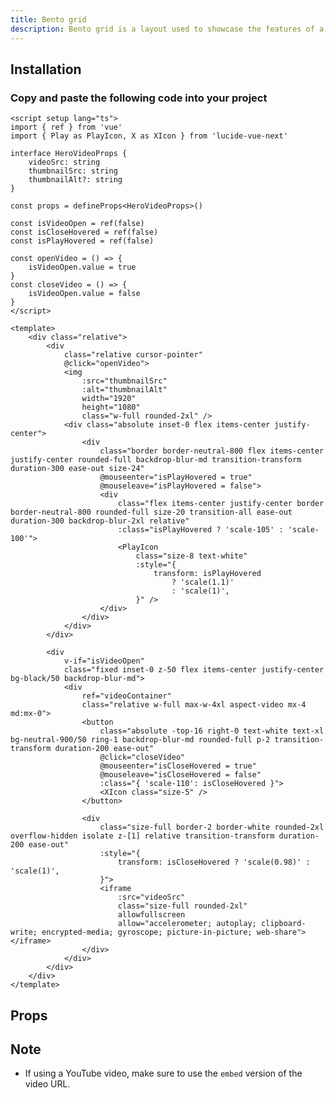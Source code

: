 ```yaml
---
title: Bento grid
description: Bento grid is a layout used to showcase the features of a product in a simple and elegant way.
---
```


<ComponentPreview name="BentoDemo" />

## Installation

### Copy and paste the following code into your project

```vue
<script setup lang="ts">
import { ref } from 'vue'
import { Play as PlayIcon, X as XIcon } from 'lucide-vue-next'

interface HeroVideoProps {
    videoSrc: string
    thumbnailSrc: string
    thumbnailAlt?: string
}

const props = defineProps<HeroVideoProps>()

const isVideoOpen = ref(false)
const isCloseHovered = ref(false)
const isPlayHovered = ref(false)

const openVideo = () => {
    isVideoOpen.value = true
}
const closeVideo = () => {
    isVideoOpen.value = false
}
</script>

<template>
    <div class="relative">
        <div
            class="relative cursor-pointer"
            @click="openVideo">
            <img
                :src="thumbnailSrc"
                :alt="thumbnailAlt"
                width="1920"
                height="1080"
                class="w-full rounded-2xl" />
            <div class="absolute inset-0 flex items-center justify-center">
                <div
                    class="border border-neutral-800 flex items-center justify-center rounded-full backdrop-blur-md transition-transform duration-300 ease-out size-24"
                    @mouseenter="isPlayHovered = true"
                    @mouseleave="isPlayHovered = false">
                    <div
                        class="flex items-center justify-center border border-neutral-800 rounded-full size-20 transition-all ease-out duration-300 backdrop-blur-2xl relative"
                        :class="isPlayHovered ? 'scale-105' : 'scale-100'">
                        <PlayIcon
                            class="size-8 text-white"
                            :style="{
                                transform: isPlayHovered
                                    ? 'scale(1.1)'
                                    : 'scale(1)',
                            }" />
                    </div>
                </div>
            </div>
        </div>

        <div
            v-if="isVideoOpen"
            class="fixed inset-0 z-50 flex items-center justify-center bg-black/50 backdrop-blur-md">
            <div
                ref="videoContainer"
                class="relative w-full max-w-4xl aspect-video mx-4 md:mx-0">
                <button
                    class="absolute -top-16 right-0 text-white text-xl bg-neutral-900/50 ring-1 backdrop-blur-md rounded-full p-2 transition-transform duration-200 ease-out"
                    @click="closeVideo"
                    @mouseenter="isCloseHovered = true"
                    @mouseleave="isCloseHovered = false"
                    :class="{ 'scale-110': isCloseHovered }">
                    <XIcon class="size-5" />
                </button>

                <div
                    class="size-full border-2 border-white rounded-2xl overflow-hidden isolate z-[1] relative transition-transform duration-200 ease-out"
                    :style="{
                        transform: isCloseHovered ? 'scale(0.98)' : 'scale(1)',
                    }">
                    <iframe
                        :src="videoSrc"
                        class="size-full rounded-2xl"
                        allowfullscreen
                        allow="accelerometer; autoplay; clipboard-write; encrypted-media; gyroscope; picture-in-picture; web-share"></iframe>
                </div>
            </div>
        </div>
    </div>
</template>
```

## Props

<APITable type="prop" :data='[
  {
    "name": "videoSrc",
    "description": "URL of the video to be played.",
    "type": "string",
    "required": true,
    "default": ""
  },
  {
    "name": "thumbnailSrc",
    "description": "URL of the thumbnail image.",
    "type": "string",
    "required": true,
    "default": ""
  },
  {
    "name": "thumbnailAlt",
    "description": "Alt text for the thumbnail image.",
    "type": "string",
    "required": false,
    "default": "Video thumbnail"
  }
]
'/>

## Note

-   If using a YouTube video, make sure to use the `embed` version of the video URL.
